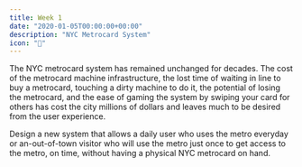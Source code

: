 ```yaml
---
title: Week 1
date: "2020-01-05T00:00:00+00:00"
description: "NYC Metrocard System"
icon: "🚆"
---
```


The NYC metrocard system has remained unchanged for decades. The cost of the metrocard machine infrastructure, the lost time of waiting in line to buy a metrocard, touching a dirty machine to do it, the potential of losing the metrocard, and the ease of gaming the system by swiping your card for others has cost the city millions of dollars and leaves much to be desired from the user experience.

Design a new system that allows a daily user who uses the metro everyday or an-out-of-town visitor who will use the metro just once to get access to the metro, on time, without having a physical NYC metrocard on hand.
